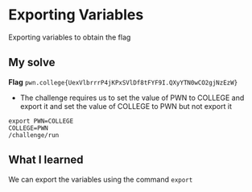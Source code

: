 # Exporting Variables

Exporting variables to obtain the flag

## My solve
**Flag** `pwn.college{UexVlbrrrP4jKPxSVlDf8tFYF9I.QXyYTN0wCO2gjNzEzW}`
- The challenge requires us to set the value of PWN to COLLEGE and export it and set the value of COLLEGE to PWN but not export it

```
export PWN=COLLEGE
COLLEGE=PWN
/challenge/run
```

## What I learned
We can export the variables using the command `export`